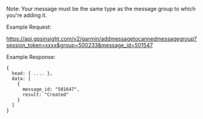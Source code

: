 Note: Your message must be the same type as the message group to which you're adding it.

Example Request:

https://api.gpsinsight.com/v2/garmin/addmessagetocannedmessagegroup?session_token=xxxx&group=500233&message_id=501547

Example Response:

    {
      head: { .... },
      data: [
        {
          message_id: "501647",
          result: "Created"
        }
      ]
    }
